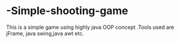 # -Simple-shooting-game
This is a simple game  using highly java OOP concept .Tools used are jFrame, java swing,java awt etc.
